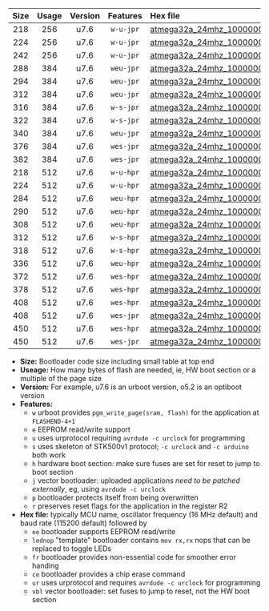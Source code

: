 |Size|Usage|Version|Features|Hex file|
|:-:|:-:|:-:|:-:|:--|
|218|256|u7.6|`w-u-jpr`|[atmega32a_24mhz_1000000bps_ur_vbl.hex](https://raw.githubusercontent.com/stefanrueger/urboot/main/bootloaders/atmega32a/fcpu_24mhz/1000000_bps/atmega32a_24mhz_1000000bps_ur_vbl.hex)|
|224|256|u7.6|`w-u-jpr`|[atmega32a_24mhz_1000000bps_lednop_ur_vbl.hex](https://raw.githubusercontent.com/stefanrueger/urboot/main/bootloaders/atmega32a/fcpu_24mhz/1000000_bps/atmega32a_24mhz_1000000bps_lednop_ur_vbl.hex)|
|242|256|u7.6|`w-u-jpr`|[atmega32a_24mhz_1000000bps_lednop_fr_ur_vbl.hex](https://raw.githubusercontent.com/stefanrueger/urboot/main/bootloaders/atmega32a/fcpu_24mhz/1000000_bps/atmega32a_24mhz_1000000bps_lednop_fr_ur_vbl.hex)|
|288|384|u7.6|`weu-jpr`|[atmega32a_24mhz_1000000bps_ee_ur_vbl.hex](https://raw.githubusercontent.com/stefanrueger/urboot/main/bootloaders/atmega32a/fcpu_24mhz/1000000_bps/atmega32a_24mhz_1000000bps_ee_ur_vbl.hex)|
|294|384|u7.6|`weu-jpr`|[atmega32a_24mhz_1000000bps_ee_lednop_ur_vbl.hex](https://raw.githubusercontent.com/stefanrueger/urboot/main/bootloaders/atmega32a/fcpu_24mhz/1000000_bps/atmega32a_24mhz_1000000bps_ee_lednop_ur_vbl.hex)|
|312|384|u7.6|`weu-jpr`|[atmega32a_24mhz_1000000bps_ee_lednop_fr_ur_vbl.hex](https://raw.githubusercontent.com/stefanrueger/urboot/main/bootloaders/atmega32a/fcpu_24mhz/1000000_bps/atmega32a_24mhz_1000000bps_ee_lednop_fr_ur_vbl.hex)|
|316|384|u7.6|`w-s-jpr`|[atmega32a_24mhz_1000000bps_vbl.hex](https://raw.githubusercontent.com/stefanrueger/urboot/main/bootloaders/atmega32a/fcpu_24mhz/1000000_bps/atmega32a_24mhz_1000000bps_vbl.hex)|
|322|384|u7.6|`w-s-jpr`|[atmega32a_24mhz_1000000bps_lednop_vbl.hex](https://raw.githubusercontent.com/stefanrueger/urboot/main/bootloaders/atmega32a/fcpu_24mhz/1000000_bps/atmega32a_24mhz_1000000bps_lednop_vbl.hex)|
|340|384|u7.6|`weu-jpr`|[atmega32a_24mhz_1000000bps_ee_lednop_fr_ce_ur_vbl.hex](https://raw.githubusercontent.com/stefanrueger/urboot/main/bootloaders/atmega32a/fcpu_24mhz/1000000_bps/atmega32a_24mhz_1000000bps_ee_lednop_fr_ce_ur_vbl.hex)|
|376|384|u7.6|`wes-jpr`|[atmega32a_24mhz_1000000bps_ee_vbl.hex](https://raw.githubusercontent.com/stefanrueger/urboot/main/bootloaders/atmega32a/fcpu_24mhz/1000000_bps/atmega32a_24mhz_1000000bps_ee_vbl.hex)|
|382|384|u7.6|`wes-jpr`|[atmega32a_24mhz_1000000bps_ee_lednop_vbl.hex](https://raw.githubusercontent.com/stefanrueger/urboot/main/bootloaders/atmega32a/fcpu_24mhz/1000000_bps/atmega32a_24mhz_1000000bps_ee_lednop_vbl.hex)|
|218|512|u7.6|`w-u-hpr`|[atmega32a_24mhz_1000000bps_ur.hex](https://raw.githubusercontent.com/stefanrueger/urboot/main/bootloaders/atmega32a/fcpu_24mhz/1000000_bps/atmega32a_24mhz_1000000bps_ur.hex)|
|224|512|u7.6|`w-u-hpr`|[atmega32a_24mhz_1000000bps_lednop_ur.hex](https://raw.githubusercontent.com/stefanrueger/urboot/main/bootloaders/atmega32a/fcpu_24mhz/1000000_bps/atmega32a_24mhz_1000000bps_lednop_ur.hex)|
|284|512|u7.6|`weu-hpr`|[atmega32a_24mhz_1000000bps_ee_ur.hex](https://raw.githubusercontent.com/stefanrueger/urboot/main/bootloaders/atmega32a/fcpu_24mhz/1000000_bps/atmega32a_24mhz_1000000bps_ee_ur.hex)|
|290|512|u7.6|`weu-hpr`|[atmega32a_24mhz_1000000bps_ee_lednop_ur.hex](https://raw.githubusercontent.com/stefanrueger/urboot/main/bootloaders/atmega32a/fcpu_24mhz/1000000_bps/atmega32a_24mhz_1000000bps_ee_lednop_ur.hex)|
|308|512|u7.6|`weu-hpr`|[atmega32a_24mhz_1000000bps_ee_lednop_fr_ur.hex](https://raw.githubusercontent.com/stefanrueger/urboot/main/bootloaders/atmega32a/fcpu_24mhz/1000000_bps/atmega32a_24mhz_1000000bps_ee_lednop_fr_ur.hex)|
|312|512|u7.6|`w-s-hpr`|[atmega32a_24mhz_1000000bps.hex](https://raw.githubusercontent.com/stefanrueger/urboot/main/bootloaders/atmega32a/fcpu_24mhz/1000000_bps/atmega32a_24mhz_1000000bps.hex)|
|318|512|u7.6|`w-s-hpr`|[atmega32a_24mhz_1000000bps_lednop.hex](https://raw.githubusercontent.com/stefanrueger/urboot/main/bootloaders/atmega32a/fcpu_24mhz/1000000_bps/atmega32a_24mhz_1000000bps_lednop.hex)|
|336|512|u7.6|`weu-hpr`|[atmega32a_24mhz_1000000bps_ee_lednop_fr_ce_ur.hex](https://raw.githubusercontent.com/stefanrueger/urboot/main/bootloaders/atmega32a/fcpu_24mhz/1000000_bps/atmega32a_24mhz_1000000bps_ee_lednop_fr_ce_ur.hex)|
|372|512|u7.6|`wes-hpr`|[atmega32a_24mhz_1000000bps_ee.hex](https://raw.githubusercontent.com/stefanrueger/urboot/main/bootloaders/atmega32a/fcpu_24mhz/1000000_bps/atmega32a_24mhz_1000000bps_ee.hex)|
|378|512|u7.6|`wes-hpr`|[atmega32a_24mhz_1000000bps_ee_lednop.hex](https://raw.githubusercontent.com/stefanrueger/urboot/main/bootloaders/atmega32a/fcpu_24mhz/1000000_bps/atmega32a_24mhz_1000000bps_ee_lednop.hex)|
|408|512|u7.6|`wes-hpr`|[atmega32a_24mhz_1000000bps_ee_lednop_fr.hex](https://raw.githubusercontent.com/stefanrueger/urboot/main/bootloaders/atmega32a/fcpu_24mhz/1000000_bps/atmega32a_24mhz_1000000bps_ee_lednop_fr.hex)|
|408|512|u7.6|`wes-jpr`|[atmega32a_24mhz_1000000bps_ee_lednop_fr_vbl.hex](https://raw.githubusercontent.com/stefanrueger/urboot/main/bootloaders/atmega32a/fcpu_24mhz/1000000_bps/atmega32a_24mhz_1000000bps_ee_lednop_fr_vbl.hex)|
|450|512|u7.6|`wes-hpr`|[atmega32a_24mhz_1000000bps_ee_lednop_fr_ce.hex](https://raw.githubusercontent.com/stefanrueger/urboot/main/bootloaders/atmega32a/fcpu_24mhz/1000000_bps/atmega32a_24mhz_1000000bps_ee_lednop_fr_ce.hex)|
|450|512|u7.6|`wes-jpr`|[atmega32a_24mhz_1000000bps_ee_lednop_fr_ce_vbl.hex](https://raw.githubusercontent.com/stefanrueger/urboot/main/bootloaders/atmega32a/fcpu_24mhz/1000000_bps/atmega32a_24mhz_1000000bps_ee_lednop_fr_ce_vbl.hex)|

- **Size:** Bootloader code size including small table at top end
- **Useage:** How many bytes of flash are needed, ie, HW boot section or a multiple of the page size
- **Version:** For example, u7.6 is an urboot version, o5.2 is an optiboot version
- **Features:**
  + `w` urboot provides `pgm_write_page(sram, flash)` for the application at `FLASHEND-4+1`
  + `e` EEPROM read/write support
  + `u` uses urprotocol requiring `avrdude -c urclock` for programming
  + `s` uses skeleton of STK500v1 protocol; `-c urclock` and `-c arduino` both work
  + `h` hardware boot section: make sure fuses are set for reset to jump to boot section
  + `j` vector bootloader: uploaded applications *need to be patched externally*, eg, using `avrdude -c urclock`
  + `p` bootloader protects itself from being overwritten
  + `r` preserves reset flags for the application in the register R2
- **Hex file:** typically MCU name, oscillator frequency (16 MHz default) and baud rate (115200 default) followed by
  + `ee` bootloader supports EEPROM read/write
  + `lednop` "template" bootloader contains `mov rx,rx` nops that can be replaced to toggle LEDs
  + `fr` bootloader provides non-essential code for smoother error handing
  + `ce` bootloader provides a chip erase command
  + `ur` uses urprotocol and requires `avrdude -c urclock` for programming
  + `vbl` vector bootloader: set fuses to jump to reset, not the HW boot section
